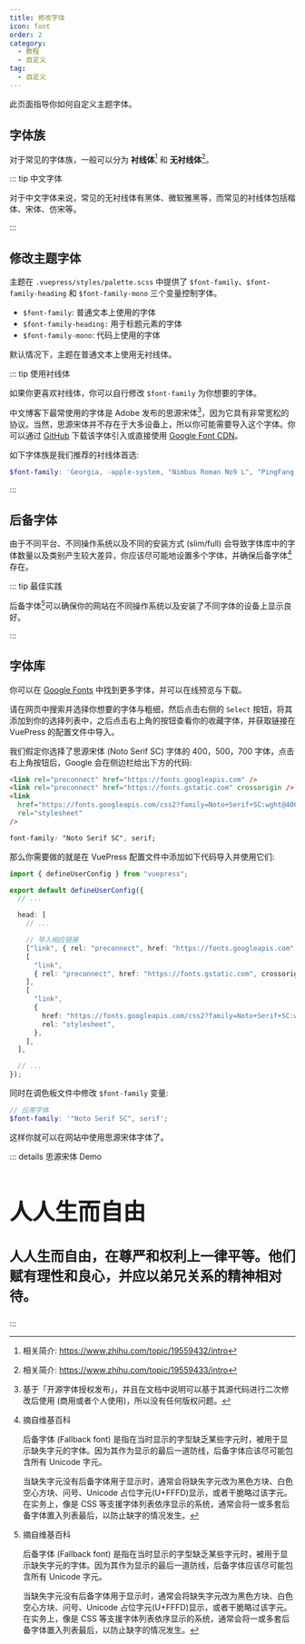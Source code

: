 ```yaml
---
title: 修改字体
icon: font
order: 2
category:
  - 教程
  - 自定义
tag:
  - 自定义
---
```


此页面指导你如何自定义主题字体。

<!-- more -->

## 字体族

对于常见的字体族，一般可以分为 **衬线体**[^serif] 和 **无衬线体**[^sans-serif]。

::: tip 中文字体

对于中文字体来说，常见的无衬线体有黑体、微软雅黑等，而常见的衬线体包括楷体、宋体、仿宋等。

:::

## 修改主题字体

主题在 `.vuepress/styles/palette.scss` 中提供了 `$font-family`、`$font-family-heading` 和 `$font-family-mono` 三个变量控制字体。

- `$font-family`: 普通文本上使用的字体
- `$font-family-heading:` 用于标题元素的字体
- `$font-family-mono`: 代码上使用的字体

默认情况下，主题在普通文本上使用无衬线体。

::: tip 使用衬线体

如果你更喜欢衬线体，你可以自行修改 `$font-family` 为你想要的字体。

中文博客下最常使用的字体是 Adobe 发布的思源宋体[^noto-serif-sc]，因为它具有非常宽松的协议。当然，思源宋体并不存在于大多设备上，所以你可能需要导入这个字体。你可以通过 [GitHub](https://github.com/googlefonts/noto-cjk) 下载该字体引入或直接使用 [Google Font CDN](https://fonts.google.com/noto/specimen/Noto+Serif+SC)。

如下字体族是我们推荐的衬线体首选:

```scss
$font-family: 'Georgia, -apple-system, "Nimbus Roman No9 L", "PingFang SC", "Hiragino Sans GB", "Noto Serif SC", "Microsoft Yahei", "WenQuanYi Micro Hei", "ST Heiti", sans-serif';
```

:::

## 后备字体

由于不同平台、不同操作系统以及不同的安装方式 (slim/full) 会导致字体库中的字体数量以及类别产生较大差异，你应该尽可能地设置多个字体，并确保后备字体[^fallback-font]存在。

::: tip 最佳实践

后备字体[^fallback-font]可以确保你的网站在不同操作系统以及安装了不同字体的设备上显示良好。

:::

## 字体库

你可以在 [Google Fonts](https://fonts.google.com/) 中找到更多字体，并可以在线预览与下载。

请在网页中搜索并选择你想要的字体与粗细，然后点击右侧的 `Select` 按钮，将其添加到你的选择列表中，之后点击右上角的按钮查看你的收藏字体，并获取链接在 VuePress 的配置文件中导入。

我们假定你选择了思源宋体 (Noto Serif SC) 字体的 400，500，700 字体，点击右上角按钮后，Google 会在侧边栏给出下方的代码:

```html
<link rel="preconnect" href="https://fonts.googleapis.com" />
<link rel="preconnect" href="https://fonts.gstatic.com" crossorigin />
<link
  href="https://fonts.googleapis.com/css2?family=Noto+Serif+SC:wght@400;500;700&display=swap"
  rel="stylesheet"
/>
```

```css
font-family: "Noto Serif SC", serif;
```

那么你需要做的就是在 VuePress 配置文件中添加如下代码导入并使用它们:

```ts title=".vuepress/config.ts"
import { defineUserConfig } from "vuepress";

export default defineUserConfig({
  // ...

  head: [
    // ...

    // 导入相应链接
    ["link", { rel: "preconnect", href: "https://fonts.googleapis.com" }],
    [
      "link",
      { rel: "preconnect", href: "https://fonts.gstatic.com", crossorigin: "" },
    ],
    [
      "link",
      {
        href: "https://fonts.googleapis.com/css2?family=Noto+Serif+SC:wght@400;500;700&display=swap",
        rel: "stylesheet",
      },
    ],
  ],

  // ...
});
```

同时在调色板文件中修改 `$font-family` 变量:

```scss title=".vuepress/styles/palette.scss"
// 应用字体
$font-family: '"Noto Serif SC", serif';
```

这样你就可以在网站中使用思源宋体字体了。

::: details 思源宋体 Demo

<div class="noto-serif">

## 人人生而自由

人人生而自由，在尊严和权利上一律平等。他们赋有理性和良心，并应以弟兄关系的精神相对待。

</div>

:::

[^serif]: 相关简介: <https://www.zhihu.com/topic/19559432/intro>
[^sans-serif]: 相关简介: <https://www.zhihu.com/topic/19559433/intro>
[^fallback-font]: 摘自维基百科

    后备字体 (Fallback font) 是指在当时显示的字型缺乏某些字元时，被用于显示缺失字元的字体。因为其作为显示的最后一道防线，后备字体应该尽可能包含所有 Unicode 字元。

    当缺失字元没有后备字体用于显示时，通常会将缺失字元改为黑色方块、白色空心方块、问号、Unicode 占位字元(U+FFFD)显示，或者干脆略过该字元。在实务上，像是 CSS 等支援字体列表依序显示的系统，通常会将一或多套后备字体置入列表最后，以防止缺字的情况发生。

[^noto-serif-sc]: 基于「开源字体授权发布」，并且在文档中说明可以基于其源代码进行二次修改后使用 (商用或者个人使用)，所以没有任何版权问题。

<script setup lang="ts">
import { useScriptTag } from "@vueuse/core";

useScriptTag("https://fonts.googleapis.com/css2?family=Noto+Serif+SC:wght@600;900&display=swap");
</script>

<style lang="scss" scoped>
.noto-serif {
  font-family: 'Noto Serif SC', serif;
  font-weight: 600;
  font-size: 1.5rem;

  h2 {
    font-weight: 900;
    font-size: 2.5rem;
  }
}
</style>
